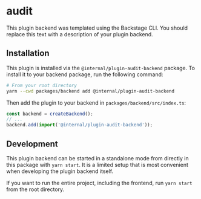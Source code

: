 # audit

This plugin backend was templated using the Backstage CLI. You should replace this text with a description of your plugin backend.

## Installation

This plugin is installed via the `@internal/plugin-audit-backend` package. To install it to your backend package, run the following command:

```bash
# From your root directory
yarn --cwd packages/backend add @internal/plugin-audit-backend
```

Then add the plugin to your backend in `packages/backend/src/index.ts`:

```ts
const backend = createBackend();
// ...
backend.add(import('@internal/plugin-audit-backend'));
```

## Development

This plugin backend can be started in a standalone mode from directly in this
package with `yarn start`. It is a limited setup that is most convenient when
developing the plugin backend itself.

If you want to run the entire project, including the frontend, run `yarn start` from the root directory.
